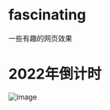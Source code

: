# fascinating
一些有趣的网页效果

# 2022年倒计时
![image](https://user-images.githubusercontent.com/40311930/147801789-63ea94af-652b-4dfe-bda8-f9c8dfb3f54d.png)
